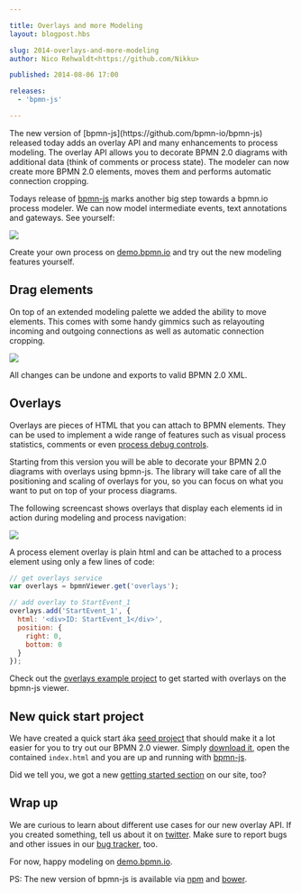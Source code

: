```yaml
---

title: Overlays and more Modeling
layout: blogpost.hbs

slug: 2014-overlays-and-more-modeling
author: Nico Rehwaldt<https://github.com/Nikku>

published: 2014-08-06 17:00

releases:
  - 'bpmn-js'

---
```


<p class="introduction">
  The new version of [bpmn-js](https://github.com/bpmn-io/bpmn-js) released today adds an overlay API and many enhancements to process modeling.
  The overlay API allows you to decorate BPMN 2.0 diagrams with additional data (think of comments or process state).
  The modeler can now create more BPMN 2.0 elements, moves them and performs automatic connection cropping.
</p>

<!-- continue -->


Todays release of [bpmn-js](https://github.com/bpmn-io/bpmn-js) marks another big step towards a bpmn.io process modeler.
We can now model intermediate events, text annotations and gateways. See yourself:

<div class="figure">
  <img        src="{{ assets }}/attachments/blog/2014/006-bpmn-elements.gif">
</div>

Create your own process on [demo.bpmn.io](http://demo.bpmn.io/new) and try out the new modeling features yourself.


## Drag elements

On top of an extended modeling palette we added the ability to move elements.
This comes with some handy gimmics such as relayouting incoming and outgoing connections as well as automatic connection cropping.

<div class="figure">
  <img        src="{{ assets }}/attachments/blog/2014/006-move.gif">
</div>

All changes can be undone and exports to valid BPMN 2.0 XML.


## Overlays

Overlays are pieces of HTML that you can attach to BPMN elements.
They can be used to implement a wide range of features such as visual process statistics, comments or even <a href="https://twitter.com/nrehwaldt/status/484353237932584961">process debug controls</a>.

Starting from this version you will be able to decorate your BPMN 2.0 diagrams with overlays using bpmn-js.
The library will take care of all the positioning and scaling of overlays for you, so you can focus on what you want to put on top of your process diagrams.

The following screencast shows overlays that display each elements id in action during modeling and process navigation:

<div class="figure">
  <img        src="{{ assets }}/attachments/blog/2014/006-overlays.gif">
</div>


A process element overlay is plain html and can be attached to a process element using only a few lines of code:

```javascript
// get overlays service
var overlays = bpmnViewer.get('overlays');

// add overlay to StartEvent_1
overlays.add('StartEvent_1', {
  html: '<div>ID: StartEvent_1</div>',
  position: {
    right: 0,
    bottom: 0
  }
});
```

Check out the [overlays example project](https://github.com/bpmn-io/bpmn-js-examples) to get started with overlays on the bpmn-js viewer.


## New quick start project

We have created a quick start áka [seed project](https://github.com/bpmn-io/bpmn-js-seed) that should make it a lot easier for you to try out our BPMN 2.0 viewer. Simply [download it](https://github.com/bpmn-io/bpmn-js-seed/archive/master.zip), open the contained `index.html` and you are up and running with [bpmn-js](https://github.com/bpmn-io/bpmn-js).

Did we tell you, we got a new [getting started section](http://bpmn.io/getting-started) on our site, too?


## Wrap up

We are curious to learn about different use cases for our new overlay API. If you created something, tell us about it on [twitter](https://twitter.com/bpmn_io). Make sure to report bugs and other issues in our [bug tracker](https://github.com/bpmn-io/bpmn-js/issues), too.

For now, happy modeling on [demo.bpmn.io](http://demo.bpmn.io/new).


PS: The new version of bpmn-js is available via [npm](http://npmjs.org/bpmn-js) and [bower](https://github.com/bpmn-io/bower-bpmn-js).
